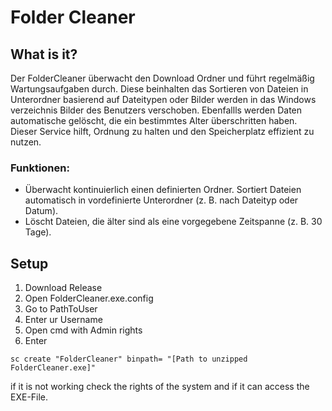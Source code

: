 # Folder Cleaner
## What is it?
Der FolderCleaner überwacht den Download Ordner und führt regelmäßig Wartungsaufgaben durch. Diese beinhalten das Sortieren von Dateien in Unterordner basierend auf Dateitypen oder Bilder werden in das Windows verzeichnis Bilder des Benutzers verschoben. Ebenfallls werden Daten automatische gelöscht, die ein bestimmtes Alter überschritten haben. Dieser Service hilft, Ordnung zu halten und den Speicherplatz effizient zu nutzen.

### Funktionen:
- Überwacht kontinuierlich einen definierten Ordner.
Sortiert Dateien automatisch in vordefinierte Unterordner (z. B. nach Dateityp oder Datum).
- Löscht Dateien, die älter sind als eine vorgegebene Zeitspanne (z. B. 30 Tage).


## Setup
1. Download Release
2. Open FolderCleaner.exe.config 
3. Go to PathToUser
4. Enter ur Username
5. Open cmd with Admin rights
6. Enter 
```CMD
sc create "FolderCleaner" binpath= "[Path to unzipped FolderCleaner.exe]" 
```

if it is not working check the rights of the system and if it can access the EXE-File.
